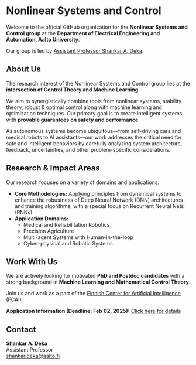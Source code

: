 # Nonlinear Systems and Control

Welcome to the official GitHub organization for the **Nonlinear Systems and Control group** at the **Department of Electrical Engineering and Automation, Aalto University**.

Our group is led by [Assistant Professor Shankar A. Deka](mailto:shankar.deka@aalto.fi).

## About Us

The research interest of the Nonlinear Systems and Control group lies at the **intersection of Control Theory and Machine Learning**.

We aim to synergistically combine tools from nonlinear systems, stability theory, robust & optimal control along with machine learning and optimization techniques. Our primary goal is to create intelligent systems with **provable guarantees on safety and performance**.

As autonomous systems become ubiquitous—from self-driving cars and medical robots to AI assistants—our work addresses the critical need for safe and intelligent behaviors by carefully analyzing system architecture, feedback, uncertainties, and other problem-specific considerations.

## Research & Impact Areas

Our research focuses on a variety of domains and applications:

*   **Core Methodologies:** Applying principles from dynamical systems to enhance the robustness of Deep Neural Network (DNN) architectures and training algorithms, with a special focus on Recurrent Neural Nets (RNNs).
*   **Application Domains:**
    *   Medical and Rehabilitation Robotics
    *   Precision Agriculture
    *   Multi-agent Systems with Human-in-the-loop
    *   Cyber-physical and Robotic Systems

## Work With Us

We are actively looking for motivated **PhD and Postdoc candidates** with a strong background in **Machine Learning and Mathematical Control Theory**.

Join us and work as a part of the [Finnish Center for Artificial Intelligence (FCAI)](https://fcai.fi/).

**Application Information (Deadline: Feb 02, 2025):** [Click here for details](https://fcai.fi/winter-2025-researcher-positions-in-ai-and-machine-learning)

## Contact

**Shankar A. Deka**  
Assistant Professor  
<shankar.deka@aalto.fi>
